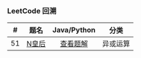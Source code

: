 ### LeetCode 回溯

|  #   |                        题名                         |        Java/Python         |   分类   |
| :--: | :-------------------------------------------------: | :------------------------: | :------: |
|  51  | [N皇后](https://leetcode-cn.com/problems/n-queens/) | [查看题解](51-n-queens.md) | 异或运算 |

